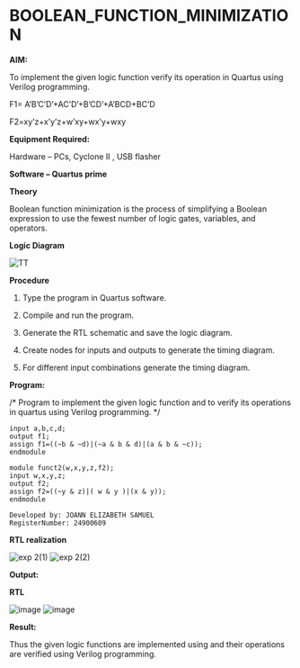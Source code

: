 # BOOLEAN_FUNCTION_MINIMIZATION

**AIM:**

To implement the given logic function verify its operation in Quartus using Verilog programming.

F1= A’B’C’D’+AC’D’+B’CD’+A’BCD+BC’D 

F2=xy’z+x’y’z+w’xy+wx’y+wxy

**Equipment Required:**

Hardware – PCs, Cyclone II , USB flasher

**Software – Quartus prime**

**Theory**

Boolean function minimization is the process of simplifying a Boolean expression to use the fewest number of logic gates, variables, and operators. 

**Logic Diagram**

![TT](https://github.com/user-attachments/assets/642be207-4bc2-4ca3-a21d-3530d3926a6e)


**Procedure**

1.	Type the program in Quartus software.

2.	Compile and run the program.

3.	Generate the RTL schematic and save the logic diagram.

4.	Create nodes for inputs and outputs to generate the timing diagram.

5.	For different input combinations generate the timing diagram.


**Program:**

/* Program to implement the given logic function and to verify its operations in quartus using Verilog programming. */
```
input a,b,c,d;
output f1;
assign f1=((~b & ~d)|(~a & b & d)|(a & b & ~c));
endmodule

module funct2(w,x,y,z,f2);
input w,x,y,z;
output f2;
assign f2=((~y & z)|( w & y )|(x & y));
endmodule

```
```
Developed by: JOANN ELIZABETH SAMUEL
RegisterNumber: 24900609
```



**RTL realization**

![exp 2(1)](https://github.com/user-attachments/assets/da12accb-6dd8-40bb-bef8-8a2ae3044a00)
![exp 2(2)](https://github.com/user-attachments/assets/cef87916-7ff9-422c-a283-1894e2bcfbcd)



**Output:**

**RTL**

![image](https://github.com/user-attachments/assets/d6e9ffdf-76a1-46f3-99b1-2356a60dcea4)
![image](https://github.com/user-attachments/assets/ddaf0cb4-eeae-4336-9a11-aeb4969db9dd)

**Result:**

Thus the given logic functions are implemented using and their operations are verified using Verilog programming.

